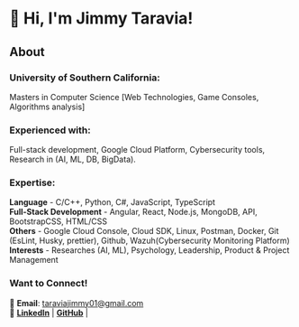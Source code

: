 # 👋 Hi, I'm Jimmy Taravia!  

## About
### **University of Southern California**: <br>
  Masters in Computer Science [Web Technologies, Game Consoles, Algorithms analysis]  <br>
### **Experienced with**: <br> 
  Full-stack development, Google Cloud Platform, Cybersecurity tools, Research in (AI, ML, DB, BigData).  <br>


### **Expertise**: 
 **Language** - C/C++, Python, C#, JavaScript, TypeScript <br>
 **Full-Stack Development** - Angular, React, Node.js, MongoDB, API, BootstrapCSS, HTML/CSS <br>
 **Others** - Google Cloud Console, Cloud SDK,  Linux, Postman, Docker, Git (EsLint, Husky, prettier), Github, Wazuh(Cybersecurity Monitoring Platform) <br>
 **Interests** - Researches (AI, ML), Psychology, Leadership, Product & Project Management  <br>




### Want to Connect!  
📧 **Email**: taraviajimmy01@gmail.com  
🔗 [**LinkedIn**](https://linkedin.com/in/jimmytaravia) | [**GitHub**](https://github.com/Jimmy-Taravia2001) | 

